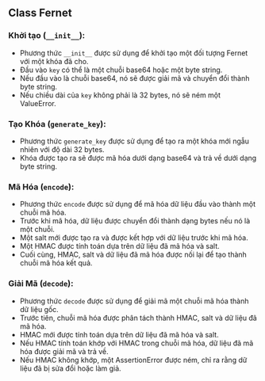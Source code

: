 ## Class Fernet

### Khởi tạo (`__init__`):

- Phương thức `__init__` được sử dụng để khởi tạo một đối tượng Fernet với một khóa đã cho.
- Đầu vào `key` có thể là một chuỗi base64 hoặc một byte string.
- Nếu đầu vào là chuỗi base64, nó sẽ được giải mã và chuyển đổi thành byte string.
- Nếu chiều dài của `key` không phải là 32 bytes, nó sẽ ném một ValueError.

### Tạo Khóa (`generate_key`):

- Phương thức `generate_key` được sử dụng để tạo ra một khóa mới ngẫu nhiên với độ dài 32 bytes.
- Khóa được tạo ra sẽ được mã hóa dưới dạng base64 và trả về dưới dạng byte string.

### Mã Hóa (`encode`):

- Phương thức `encode` được sử dụng để mã hóa dữ liệu đầu vào thành một chuỗi mã hóa.
- Trước khi mã hóa, dữ liệu được chuyển đổi thành dạng bytes nếu nó là một chuỗi.
- Một salt mới được tạo ra và được kết hợp với dữ liệu trước khi mã hóa.
- Một HMAC được tính toán dựa trên dữ liệu đã mã hóa và salt.
- Cuối cùng, HMAC, salt và dữ liệu đã mã hóa được nối lại để tạo thành chuỗi mã hóa kết quả.

### Giải Mã (`decode`):

- Phương thức `decode` được sử dụng để giải mã một chuỗi mã hóa thành dữ liệu gốc.
- Trước tiên, chuỗi mã hóa được phân tách thành HMAC, salt và dữ liệu đã mã hóa.
- HMAC mới được tính toán dựa trên dữ liệu đã mã hóa và salt.
- Nếu HMAC tính toán khớp với HMAC trong chuỗi mã hóa, dữ liệu đã mã hóa được giải mã và trả về.
- Nếu HMAC không khớp, một AssertionError được ném, chỉ ra rằng dữ liệu đã bị sửa đổi hoặc làm giả.
